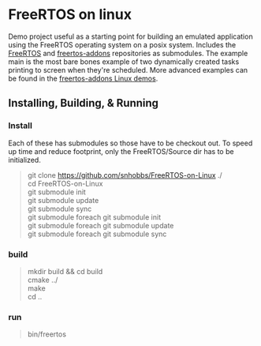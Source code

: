 # FreeRTOS on linux
Demo project useful as a starting point for building an emulated application using the FreeRTOS operating
system on a posix system. Includes the [FreeRTOS](https://github.com/FreeRTOS/FreeRTOS) and [freertos-addons](https://github.com/michaelbecker/freertos-addons/) repositories as submodules. The example
main is the most bare bones example of two dynamically created tasks printing to screen when they're scheduled.
More advanced examples can be found in the [freertos-addons Linux demos](https://github.com/michaelbecker/freertos-addons/tree/master/Linux/Demo).

## Installing, Building, & Running
### Install
Each of these has submodules so those have to be checkout out.
To speed up time and reduce footprint, only the FreeRTOS/Source dir has to be initialized.

> git clone https://github.com/snhobbs/FreeRTOS-on-Linux ./ <br>
> cd FreeRTOS-on-Linux <br>
> git submodule init <br>
> git submodule update <br>
> git submodule sync <br>
> git submodule foreach git submodule init <br>
> git submodule foreach git submodule update <br>
> git submodule foreach git submodule sync <br>

### build
> mkdir build && cd build<br>
> cmake ../<br>
> make<br>
> cd ..<br>

### run
> bin/freertos<br>

